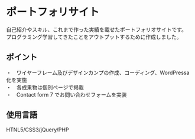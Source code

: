 # ポートフォリサイト
自己紹介やスキル、これまで作った実績を載せたポートフォリオサイトです。  
プログラミング学習してきたことをアウトプットするために作成しました。  
## ポイント
・　ワイヤーフレーム及びデザインカンプの作成、コーディング、WordPressa化を実施  
・　各成果物は個別ページで掲載  
・　Contact form 7 でお問い合わせフォームを実装  
## 使用言語
HTNL5/CSS3/jQuery/PHP

